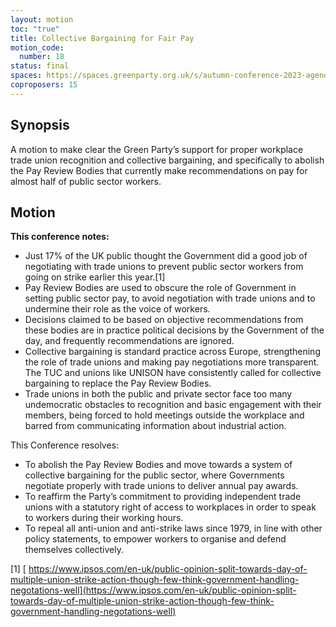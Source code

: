 ```yaml
---
layout: motion
toc: "true"
title: Collective Bargaining for Fair Pay
motion_code:
  number: 18
status: final
spaces: https://spaces.greenparty.org.uk/s/autumn-conference-2023-agenda-forum/post/post/view?id=11196
coproposers: 15
---
```

## Synopsis

A motion to make clear the Green Party’s support for proper workplace trade union recognition and collective bargaining, and specifically to abolish the Pay Review Bodies that currently make recommendations on pay for almost half of public sector workers.

## Motion

**This conference notes:**

* Just 17% of the UK public thought the Government did a good job of negotiating with trade unions to prevent public sector workers from going on strike earlier this year.\[1]
* Pay Review Bodies are used to obscure the role of Government in setting public sector pay, to avoid negotiation with trade unions and to undermine their role as the voice of workers.
* Decisions claimed to be based on objective recommendations from these bodies are in practice political decisions by the Government of the day, and frequently recommendations are ignored.
* Collective bargaining is standard practice across Europe, strengthening the role of trade unions and making pay negotiations more transparent. The TUC and unions like UNISON have consistently called for collective bargaining to replace the Pay Review Bodies.
* Trade unions in both the public and private sector face too many undemocratic obstacles to recognition and basic engagement with their members, being forced to hold meetings outside the workplace and barred from communicating information about industrial action.

This Conference resolves:

* To abolish the Pay Review Bodies and move towards a system of collective bargaining for the public sector, where Governments negotiate properly with trade unions to deliver annual pay awards.
* To reaffirm the Party’s commitment to providing independent trade unions with a statutory right of access to workplaces in order to speak to workers during their working hours.
* To repeal all anti-union and anti-strike laws since 1979, in line with other policy statements, to empower workers to organise and defend themselves collectively.

[1] [ https://www.ipsos.com/en-uk/public-opinion-split-towards-day-of-multiple-union-strike-action-though-few-think-government-handling-negotations-well](https://www.ipsos.com/en-uk/public-opinion-split-towards-day-of-multiple-union-strike-action-though-few-think-government-handling-negotations-well)